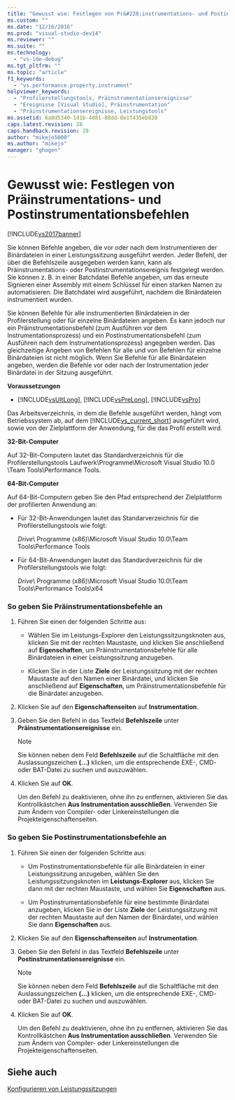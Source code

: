 ```yaml
---
title: "Gewusst wie: Festlegen von Pr&#228;instrumentations- und Postinstrumentationsbefehlen | Microsoft Docs"
ms.custom: ""
ms.date: "12/16/2016"
ms.prod: "visual-studio-dev14"
ms.reviewer: ""
ms.suite: ""
ms.technology: 
  - "vs-ide-debug"
ms.tgt_pltfrm: ""
ms.topic: "article"
f1_keywords: 
  - "vs.performance.property.instrument"
helpviewer_keywords: 
  - "Profilerstellungstools, Präinstrumentationsereignisse"
  - "Ereignisse [Visual Studio], Präinstrumentation"
  - "Präinstrumentationsereignisse, Leistungstools"
ms.assetid: 6a8d5340-1d1b-4d81-88dd-8e1f435eb828
caps.latest.revision: 28
caps.handback.revision: 28
author: "mikejo5000"
ms.author: "mikejo"
manager: "ghogen"
---
```

# Gewusst wie: Festlegen von Pr&#228;instrumentations- und Postinstrumentationsbefehlen
[!INCLUDE[vs2017banner](../code-quality/includes/vs2017banner.md)]

Sie können Befehle angeben, die vor oder nach dem Instrumentieren der Binärdateien in einer Leistungssitzung ausgeführt werden.  Jeder Befehl, der über die Befehlszeile ausgegeben werden kann, kann als Präinstrumentations\- oder Postinstrumentationsereignis festgelegt werden.  Sie können z. B. in einer Batchdatei Befehle angeben, um das erneute Signieren einer Assembly mit einem Schlüssel für einen starken Namen zu automatisieren. Die Batchdatei wird ausgeführt, nachdem die Binärdateien instrumentiert wurden.  
  
 Sie können Befehle für alle instrumentierten Binärdateien in der Profilerstellung oder für einzelne Binärdateien angeben.  Es kann jedoch nur ein Präinstrumentationsbefehl \(zum Ausführen vor dem Instrumentationsprozess\) und ein Postinstrumentationsbefehl \(zum Ausführen nach dem Instrumentationsprozess\) angegeben werden.  Das gleichzeitige Angeben von Befehlen für alle und von Befehlen für einzelne Binärdateien ist nicht möglich.  Wenn Sie Befehle für alle Binärdateien angeben, werden die Befehle vor oder nach der Instrumentation jeder Binärdatei in der Sitzung ausgeführt.  
  
 **Voraussetzungen**  
  
-   [!INCLUDE[vsUltLong](../code-quality/includes/vsultlong_md.md)], [!INCLUDE[vsPreLong](../code-quality/includes/vsprelong_md.md)], [!INCLUDE[vsPro](../code-quality/includes/vspro_md.md)]  
  
 Das Arbeitsverzeichnis, in dem die Befehle ausgeführt werden, hängt vom Betriebssystem ab, auf dem [!INCLUDE[vs_current_short](../code-quality/includes/vs_current_short_md.md)] ausgeführt wird, sowie von der Zielplattform der Anwendung, für die das Profil erstellt wird.  
  
 **32\-Bit\-Computer**  
  
 Auf 32\-Bit\-Computern lautet das Standardverzeichnis für die Profilerstellungstools Laufwerk\\Programme\\Microsoft Visual Studio 10.0 \\Team Tools\\Performance Tools.  
  
 **64\-Bit\-Computer**  
  
 Auf 64\-Bit\-Computern geben Sie den Pfad entsprechend der Zielplattform der profilierten Anwendung an:  
  
-   Für 32\-Bit\-Anwendungen lautet das Standarverzeichnis für die Profilerstellungstools wie folgt:  
  
     *Drive*\\ Programme \(x86\)\\Microsoft Visual Studio 10.0\\Team Tools\\Performance Tools  
  
-   Für 64\-Bit\-Anwendungen lautet das Standardverzeichnis für die Profilerstellungstools wie folgt:  
  
     *Drive*\\ Programme \(x86\)\\Microsoft Visual Studio 10.0\\Team Tools\\Performance Tools\\x64  
  
### So geben Sie Präinstrumentationsbefehle an  
  
1.  Führen Sie einen der folgenden Schritte aus:  
  
    -   Wählen Sie im Leistungs\-Explorer den Leistungssitzungsknoten aus, klicken Sie mit der rechten Maustaste, und klicken Sie anschließend auf **Eigenschaften**, um Präinstrumentationsbefehle für alle Binärdateien in einer Leistungssitzung anzugeben.  
  
    -   Klicken Sie in der Liste **Ziele** der Leistungssitzung mit der rechten Maustaste auf den Namen einer Binärdatei, und klicken Sie anschließend auf **Eigenschaften**, um Präinstrumentationsbefehle für die Binärdatei anzugeben.  
  
2.  Klicken Sie auf den **Eigenschaftenseiten** auf **Instrumentation**.  
  
3.  Geben Sie den Befehl in das Textfeld **Befehlszeile** unter **Präinstrumentationsereignisse** ein.  
  
    > [!NOTE]
    >  Sie können neben dem Feld **Befehlszeile** auf die Schaltfläche mit den Auslassungszeichen **\(…\)** klicken, um die entsprechende EXE\-, CMD\- oder BAT\-Datei zu suchen und auszuwählen.  
  
4.  Klicken Sie auf **OK**.  
  
     Um den Befehl zu deaktivieren, ohne ihn zu entfernen, aktivieren Sie das Kontrollkästchen **Aus Instrumentation ausschließen**.  Verwenden Sie zum Ändern von Compiler\- oder Linkereinstellungen die Projekteigenschaftenseiten.  
  
### So geben Sie Postinstrumentationsbefehle an  
  
1.  Führen Sie einen der folgenden Schritte aus:  
  
    -   Um Postinstrumentationsbefehle für alle Binärdateien in einer Leistungssitzung anzugeben, wählen Sie den Leistungssitzungsknoten im **Leistungs\-Explorer** aus, klicken Sie dann mit der rechten Maustaste, und wählen Sie **Eigenschaften** aus.  
  
    -   Um Postinstrumentationsbefehle für eine bestimmte Binärdatei anzugeben, klicken Sie in der Liste **Ziele** der Leistungssitzung mit der rechten Maustaste auf den Namen der Binärdatei, und wählen Sie dann **Eigenschaften** aus.  
  
2.  Klicken Sie auf den **Eigenschaftenseiten** auf **Instrumentation**.  
  
3.  Geben Sie den Befehl in das Textfeld **Befehlszeile** unter **Postinstrumentationsereignisse** ein.  
  
    > [!NOTE]
    >  Sie können neben dem Feld **Befehlszeile** auf die Schaltfläche mit den Auslassungszeichen **\(…\)** klicken, um die entsprechende EXE\-, CMD\- oder BAT\-Datei zu suchen und auszuwählen.  
  
4.  Klicken Sie auf **OK**.  
  
     Um den Befehl zu deaktivieren, ohne ihn zu entfernen, aktivieren Sie das Kontrollkästchen **Aus Instrumentation ausschließen**.  Verwenden Sie zum Ändern von Compiler\- oder Linkereinstellungen die Projekteigenschaftenseiten.  
  
## Siehe auch  
 [Konfigurieren von Leistungssitzungen](../profiling/configuring-performance-sessions.md)